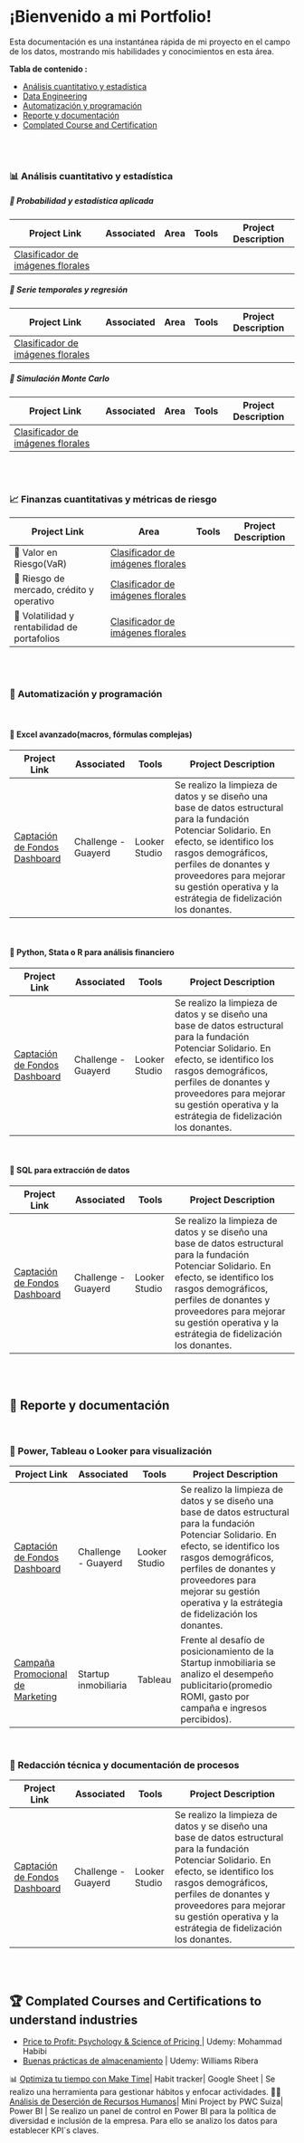 # ¡Bienvenido a mi Portfolio!
Esta documentación es una instantánea rápida de mi proyecto en el campo de los datos, mostrando mis habilidades y conocimientos en esta área.

**Tabla de contenido :**

- [Análisis cuantitativo y estadística](https://github.com/litahu/Lita-s-Project-Portfolio?tab=readme-ov-file#-Análisis-cuantitativo-y-estadística)
- [Data Engineering](https://github.com/litahu/Lita-s-Project-Portfolio?tab=readme-ov-file#-data-engineering)
- [Automatización y programación](https://github.com/litahu/Portfolio?tab=readme-ov-file#-Automatización-y-programación)
- [Reporte y documentación](https://github.com/litahu/Portfolio?tab=readme-ov-file#-Reporte-y-documentación)
- [Complated Course and Certification](https://github.com/litahu/Lita-s-Project-Portfolio?tab=readme-ov-file#-complated-courses-and-certifications-to-understand-industries)


<br>
<br>

### 📊 Análisis cuantitativo y estadística

##### 📂 Probabilidad y estadística aplicada

Project Link | Associated | Area | Tools | Project Description
---|---|---|---|---
|[Clasificador de imágenes florales](https://github.com/litahu/project_2_imagen_clasifier) | |  | 

##### 📂 Serie temporales y regresión

Project Link | Associated | Area | Tools | Project Description
---|---|---|---|---
|[Clasificador de imágenes florales](https://github.com/litahu/project_2_imagen_clasifier) | |  | 

##### 📂 Simulación Monte Carlo

Project Link | Associated | Area | Tools | Project Description
---|---|---|---|---
|[Clasificador de imágenes florales](https://github.com/litahu/project_2_imagen_clasifier) | |  | 

<br>
<br>

### 📈 Finanzas cuantitativas y métricas de riesgo

Project Link | Area | Tools | Project Description
---|---|---|---
📂 Valor en Riesgo(VaR)|[Clasificador de imágenes florales](https://github.com/litahu/project_2_imagen_clasifier) | |  | 
📂 Riesgo de mercado, crédito y operativo|[Clasificador de imágenes florales](https://github.com/litahu/project_2_imagen_clasifier) | |  | 
📂 Volatilidad y rentabilidad de portafolios|[Clasificador de imágenes florales](https://github.com/litahu/project_2_imagen_clasifier) | |  | 

<br>
<br>

### 🧮 Automatización y programación
<br>

#### 📂 Excel avanzado(macros, fórmulas complejas)

Project Link | Associated | Tools | Project Description
---|---|-----|---
[Captación de Fondos Dashboard](https://lookerstudio.google.com/reporting/6b58dee0-5908-49dd-afca-14e78d791e7e)| Challenge - Guayerd| Looker Studio | Se realizo la limpieza de datos y se diseño una base de datos estructural para la fundación Potenciar Solidario. En efecto, se identifico los rasgos demográficos, perfiles de donantes y proveedores para mejorar su gestión operativa y la estrátegia de fidelización los donantes.
<br>

#### 📂 Python, Stata o R para análisis financiero

Project Link | Associated | Tools | Project Description
---|---|-----|---
[Captación de Fondos Dashboard](https://lookerstudio.google.com/reporting/6b58dee0-5908-49dd-afca-14e78d791e7e)| Challenge - Guayerd| Looker Studio | Se realizo la limpieza de datos y se diseño una base de datos estructural para la fundación Potenciar Solidario. En efecto, se identifico los rasgos demográficos, perfiles de donantes y proveedores para mejorar su gestión operativa y la estrátegia de fidelización los donantes.
<br>

#### 📂 SQL para extracción de datos

Project Link | Associated | Tools | Project Description
---|---|-----|---
[Captación de Fondos Dashboard](https://lookerstudio.google.com/reporting/6b58dee0-5908-49dd-afca-14e78d791e7e)| Challenge - Guayerd| Looker Studio | Se realizo la limpieza de datos y se diseño una base de datos estructural para la fundación Potenciar Solidario. En efecto, se identifico los rasgos demográficos, perfiles de donantes y proveedores para mejorar su gestión operativa y la estrátegia de fidelización los donantes.

<br>
<br>

## 📑 Reporte y documentación
<br>

### 📂 Power, Tableau o Looker para visualización

Project Link | Associated | Tools | Project Description
---|---|-----|---
[Captación de Fondos Dashboard](https://lookerstudio.google.com/reporting/6b58dee0-5908-49dd-afca-14e78d791e7e)| Challenge - Guayerd| Looker Studio | Se realizo la limpieza de datos y se diseño una base de datos estructural para la fundación Potenciar Solidario. En efecto, se identifico los rasgos demográficos, perfiles de donantes y proveedores para mejorar su gestión operativa y la estrátegia de fidelización los donantes.
[Campaña Promocional de Marketing](https://public.tableau.com/shared/44Y5QGR37?:display_count=n&:origin=viz_share_link) | Startup inmobiliaria | Tableau | Frente al desafío de posicionamiento de la Startup inmobiliaria se analizo el desempeño publicitario(promedio ROMI, gasto por campaña e ingresos percibidos).
<br>

### 📂 Redacción técnica y documentación de procesos

Project Link | Associated | Tools | Project Description
---|---|-----|---
[Captación de Fondos Dashboard](https://lookerstudio.google.com/reporting/6b58dee0-5908-49dd-afca-14e78d791e7e)| Challenge - Guayerd| Looker Studio | Se realizo la limpieza de datos y se diseño una base de datos estructural para la fundación Potenciar Solidario. En efecto, se identifico los rasgos demográficos, perfiles de donantes y proveedores para mejorar su gestión operativa y la estrátegia de fidelización los donantes.

<br>
<br>

## 🏆 Complated Courses and Certifications to understand industries

- [Price to Profit: Psychology & Science of Pricing ](https://drive.google.com/file/d/13NX-7SkD7PJKcrqq2uWfs3atFIdf8W0I/view?usp=sharing) | Udemy: Mohammad Habibi
- [Buenas prácticas de almacenamiento](https://drive.google.com/file/d/1YxPG5G9NMuU5tjnbi4QHh7pY67Yt193g/view?usp=sharing) | Udemy: Williams Ribera






📊 [Optimiza tu tiempo con Make Time](https://github.com/litahu/Productivity/tree/main)| Habit tracker| Google Sheet | Se realizo una herramienta para gestionar hábitos y enfocar actividades. 
👩‍🔧 [Análisis de Deserción de Recursos Humanos](https://github.com/litahu/project_pwc/blob/main/README.md)| Mini Project by PWC Suiza| Power BI | Se realizo un panel de control en Power BI para la política de diversidad e inclusión de la empresa. Para ello se analizo los datos para establecer KPI´s claves. 









